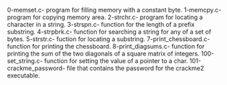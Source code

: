 0-memset.c- program for filling memory with a constant byte.
1-memcpy.c- program for copying memory area.
2-strchr.c- program for locating a character in a string.
3-strspn.c- function for the length of a prefix substring.
4-strpbrk.c- function for searching a string for any of a set of bytes.
5-strstr.c- fuction for locating a substring.
7-print_chessboard.c- function for printing the chessboard.
8-print_diagsums.c- function for printing the sum of the two diagonals of a square matrix of integers.
100-set_string.c- function for setting  the value of a pointer to a char.
101-crackme_password- file that contains the password for the crackme2 executable.
